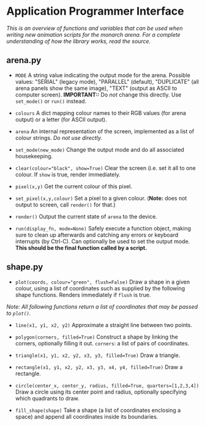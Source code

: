 # Application Programmer Interface

*This is an overview of functions and variables that can be used when writing new
animation scripts for the monarch arena. For a complete understanding of how
the library works, read the source.*

## arena.py

- `MODE` A string value indicating the output mode for the arena. Possible
  values: "SERIAL" (legacy mode), "PARALLEL" (default), "DUPLICATE" (all arena
  panels show the same image), "TEXT" (output as ASCII to computer screen).
  **IMPORTANT::** Do *not* change this directly. Use `set_mode()` or `run()`
  instead.
  
- `colours` A dict mapping colour names to their RGB values (for arena output) 
  or a letter (for ASCII output).
  
- `arena` An internal representation of the screen, implemented as a list of
  colour strings. *Do not use directly.*

- `set_mode(new_mode)` Change the output mode and do all associated
  housekeeping.

- `clear(colour="black", show=True)` Clear the screen (i.e. set it all to one
  colour. If `show` is true, render immediately.
  
- `pixel(x,y)` Get the current colour of this pixel.

- `set_pixel(x,y,colour)` Set a pixel to a given colour. (**Note:** does not
  output to screen, call `render()` for that.)
  
- `render()` Output the current state of `arena` to the device.

- `run(display_fn, mode=None)` Safely execute a function object, making sure to
  clean up afterwards and catching any errors or keyboard interrupts (by Ctrl-C).
  Can optionally be used to set the output mode. **This should be the final 
  function called by a script.**
  
## shape.py

- `plot(coords, colour="green", flush=False)` Draw a shape in a given colour, 
  using a list of coordinates such as supplied by the following shape functions.
  Renders immediately if `flush` is true.
  
*Note: All following functions return a list of coordinates that may be passed
to `plot()`.*
  
- `line(x1, y1, x2, y2)` Approximate a straight line between two points.

- `polygon(corners, filled=True)` Construct a shape by linking the corners,
  optionally filling it out. `corners`: a list of pairs of coordinates.
  
- `triangle(x1, y1, x2, y2, x3, y3, filled=True)` Draw a triangle.

- `rectangle(x1, y1, x2, y2, x3, y3, x4, y4, filled=True)` Draw a rectangle.

- `circle(center_x, center_y, radius, filled=True, quarters=[1,2,3,4])`
  Draw a circle using its center point and radius, optionally specifying which
  quadrants to draw.

- `fill_shape(shape)` Take a shape (a list of coordinates enclosing a space)
  and append all coordinates inside its boundaries.
